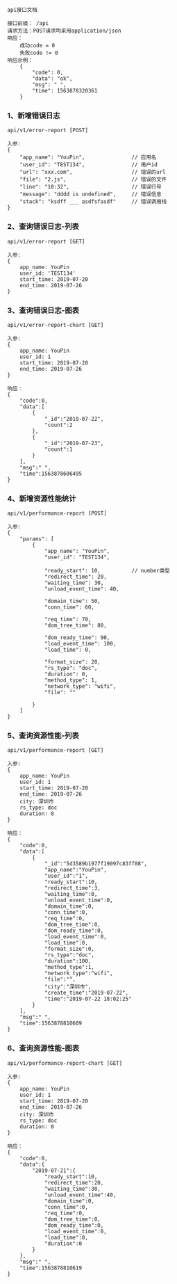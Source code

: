 	api接口文档

	接口前缀： /api
	请求方法：POST请求均采用application/json
	响应：
		成功code = 0
		失败code != 0
	响应示例：
		{
			"code": 0,
			"data": "ok",
			"msg": " ",
			"time": 1563878320361
		}


### 1、新增错误日志
	api/v1/error-report [POST]
	
	入参:
	{
		"app_name": "YouPin",				// 应用名
		"user_id": "TEST134",				// 用户id
		"url": "xxx.com",					// 错误的url
		"file": "2.js",						// 错误的文件
		"line": "10:32",					// 错误行号
		"message": "dddd is undefined",		// 错误信息
		"stack": "ksdff ___ asdfsfasdf"		// 错误调用栈
	}

### 2、查询错误日志-列表
	api/v1/error-report [GET]
	
	入参:
	{
		app_name: YouPin
		user_id: 'TEST134'
		start_time: 2019-07-20
		end_time: 2019-07-26
	}


### 3、查询错误日志-图表
	api/v1/error-report-chart [GET]
	
	入参:
	{
		app_name: YouPin
		user_id: 1
		start_time: 2019-07-20
		end_time: 2019-07-26
	}

	响应：
	{
		"code":0,
		"data":[
			{
				"_id":"2019-07-22",
				"count":2
			},
			{
				"_id":"2019-07-23",
				"count":1
			}
		],
		"msg":" ",
		"time":1563878606495
	}

### 4、新增资源性能统计
	api/v1/performance-report [POST]
	
	入参:
	{
		"params": [
			{
				"app_name": "YouPin",
				"user_id": "TEST134",
				
				"ready_start": 10,			// number类型
				"redirect_time": 20,
				"waiting_time": 30,
				"unload_event_time": 40,
				
				"domain_time": 50,
				"conn_time": 60,
				
				"req_time": 70,
				"dom_tree_time": 80,
				
				"dom_ready_time": 90,
				"load_event_time": 100,
				"load_time": 0,
				
				"format_size": 20,
				"rs_type": "doc",
				"duration": 0,
				"method_type": 1,
				"network_type": "wifi",
				"file": ""
				
			}	
		]
	}

### 5、查询资源性能-列表
	api/v1/performance-report [GET]
	
	入参:
	{
		app_name: YouPin
		user_id: 1
		start_time: 2019-07-20
		end_time: 2019-07-26
		city: 深圳市
		rs_type: doc
		duration: 0
	}

	响应：
	{
		"code":0,
		"data":[
			{
				"_id":"5d3589b1977f19097c83ff08",
				"app_name":"YouPin",
				"user_id":"1",
				"ready_start":10,
				"redirect_time":3,
				"waiting_time":0,
				"unload_event_time":0,
				"domain_time":0,
				"conn_time":0,
				"req_time":0,
				"dom_tree_time":0,
				"dom_ready_time":0,
				"load_event_time":0,
				"load_time":0,
				"format_size":0,
				"rs_type":"doc",
				"duration":100,
				"method_type":1,
				"network_type":"wifi",
				"file":"",
				"city":"深圳市",
				"create_time":"2019-07-22",
				"time":"2019-07-22 18:02:25"
			}
		],
		"msg":" ",
		"time":1563878810609
	}

### 6、查询资源性能-图表
	api/v1/performance-report-chart [GET]
	
	入参:
	{
		app_name: YouPin
		user_id: 1
		start_time: 2019-07-20
		end_time: 2019-07-26
		city: 深圳市
		rs_type: doc
		duration: 0
	}

	响应：
	{
   		"code":0,
		"data":{
			"2019-07-21":{
				"ready_start":10,
				"redirect_time":20,
				"waiting_time":30,
				"unload_event_time":40,
				"domain_time":0,
				"conn_time":0,
				"req_time":0,
				"dom_tree_time":0,
				"dom_ready_time":0,
				"load_event_time":0,
				"load_time":0,
				"duration":0
			}
		},
		"msg":" ",
		"time":1563878810619
	}